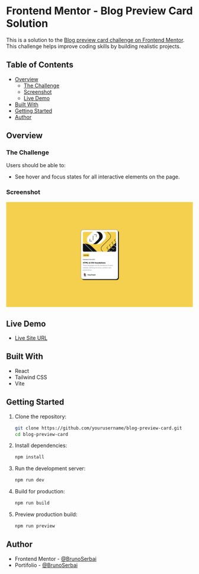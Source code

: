 # Frontend Mentor - Blog Preview Card Solution

This is a solution to the [Blog preview card challenge on Frontend Mentor](https://www.frontendmentor.io/challenges/blog-preview-card-ckPaj01IcS). This challenge helps improve coding skills by building realistic projects.

## Table of Contents

- [Overview](#overview)
  - [The Challenge](#the-challenge)
  - [Screenshot](#screenshot)
  - [Live Demo](#live-demo)
- [Built With](#built-with)
- [Getting Started](#getting-started)
- [Author](#author)

## Overview

### The Challenge

Users should be able to:

- See hover and focus states for all interactive elements on the page.

### Screenshot

![Preview](public/screenshot.png)

## Live Demo

- [Live Site URL](https://your-live-site-url.com)

## Built With

- React
- Tailwind CSS
- Vite

## Getting Started

1. Clone the repository:
   ```sh
   git clone https://github.com/yourusername/blog-preview-card.git
   cd blog-preview-card
   ```
2. Install dependencies:
   ```sh
   npm install
   ```
3. Run the development server:
   ```sh
   npm run dev
   ```
4. Build for production:
   ```sh
   npm run build
   ```
5. Preview production build:
   ```sh
   npm run preview
   ```

## Author

- Frontend Mentor - [@BrunoSerbai](https://www.frontendmentor.io/profile/yourusername)
- Portifolio - [@BrunoSerbai](https://brunoserbai.org)




